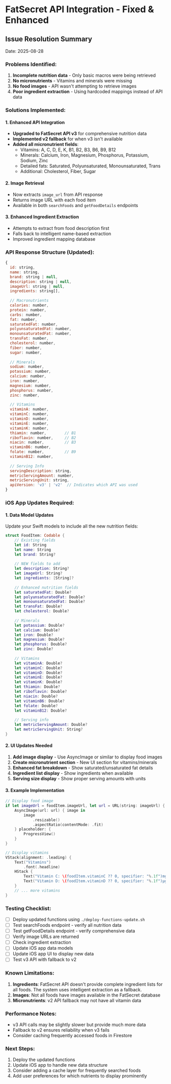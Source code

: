 # FatSecret API Integration - Fixed & Enhanced

## Issue Resolution Summary
Date: 2025-08-28

### Problems Identified:
1. **Incomplete nutrition data** - Only basic macros were being retrieved
2. **No micronutrients** - Vitamins and minerals were missing
3. **No food images** - API wasn't attempting to retrieve images
4. **Poor ingredient extraction** - Using hardcoded mappings instead of API data

### Solutions Implemented:

#### 1. Enhanced API Integration
- **Upgraded to FatSecret API v3** for comprehensive nutrition data
- **Implemented v2 fallback** for when v3 isn't available
- **Added all micronutrient fields**:
  - Vitamins: A, C, D, E, K, B1, B2, B3, B6, B9, B12
  - Minerals: Calcium, Iron, Magnesium, Phosphorus, Potassium, Sodium, Zinc
  - Detailed fats: Saturated, Polyunsaturated, Monounsaturated, Trans
  - Additional: Cholesterol, Fiber, Sugar

#### 2. Image Retrieval
- Now extracts `image_url` from API response
- Returns image URL with each food item
- Available in both `searchFoods` and `getFoodDetails` endpoints

#### 3. Enhanced Ingredient Extraction
- Attempts to extract from food description first
- Falls back to intelligent name-based extraction
- Improved ingredient mapping database

### API Response Structure (Updated):

```javascript
{
  id: string,
  name: string,
  brand: string | null,
  description: string | null,
  imageUrl: string | null,
  ingredients: string[],
  
  // Macronutrients
  calories: number,
  protein: number,
  carbs: number,
  fat: number,
  saturatedFat: number,
  polyunsaturatedFat: number,
  monounsaturatedFat: number,
  transFat: number,
  cholesterol: number,
  fiber: number,
  sugar: number,
  
  // Minerals
  sodium: number,
  potassium: number,
  calcium: number,
  iron: number,
  magnesium: number,
  phosphorus: number,
  zinc: number,
  
  // Vitamins
  vitaminA: number,
  vitaminC: number,
  vitaminD: number,
  vitaminE: number,
  vitaminK: number,
  thiamin: number,        // B1
  riboflavin: number,     // B2
  niacin: number,         // B3
  vitaminB6: number,
  folate: number,         // B9
  vitaminB12: number,
  
  // Serving Info
  servingDescription: string,
  metricServingAmount: number,
  metricServingUnit: string,
  apiVersion: 'v3' | 'v2'  // Indicates which API was used
}
```

### iOS App Updates Required:

#### 1. Data Model Updates
Update your Swift models to include all the new nutrition fields:
```swift
struct FoodItem: Codable {
    // Existing fields
    let id: String
    let name: String
    let brand: String?
    
    // NEW fields to add
    let description: String?
    let imageUrl: String?
    let ingredients: [String]?
    
    // Enhanced nutrition fields
    let saturatedFat: Double?
    let polyunsaturatedFat: Double?
    let monounsaturatedFat: Double?
    let transFat: Double?
    let cholesterol: Double?
    
    // Minerals
    let potassium: Double?
    let calcium: Double?
    let iron: Double?
    let magnesium: Double?
    let phosphorus: Double?
    let zinc: Double?
    
    // Vitamins
    let vitaminA: Double?
    let vitaminC: Double?
    let vitaminD: Double?
    let vitaminE: Double?
    let vitaminK: Double?
    let thiamin: Double?
    let riboflavin: Double?
    let niacin: Double?
    let vitaminB6: Double?
    let folate: Double?
    let vitaminB12: Double?
    
    // Serving info
    let metricServingAmount: Double?
    let metricServingUnit: String?
}
```

#### 2. UI Updates Needed
1. **Add image display** - Use AsyncImage or similar to display food images
2. **Create micronutrient section** - New UI section for vitamins/minerals
3. **Enhanced fat breakdown** - Show saturated/unsaturated fat details
4. **Ingredient list display** - Show ingredients when available
5. **Serving size display** - Show proper serving amounts with units

#### 3. Example Implementation
```swift
// Display food image
if let imageUrl = foodItem.imageUrl, let url = URL(string: imageUrl) {
    AsyncImage(url: url) { image in
        image
            .resizable()
            .aspectRatio(contentMode: .fit)
    } placeholder: {
        ProgressView()
    }
}

// Display vitamins
VStack(alignment: .leading) {
    Text("Vitamins")
        .font(.headline)
    HStack {
        Text("Vitamin C: \(foodItem.vitaminC ?? 0, specifier: "%.1f")mg")
        Text("Vitamin D: \(foodItem.vitaminD ?? 0, specifier: "%.1f")µg")
    }
    // ... more vitamins
}
```

### Testing Checklist:
- [ ] Deploy updated functions using `./deploy-functions-update.sh`
- [ ] Test searchFoods endpoint - verify all nutrition data
- [ ] Test getFoodDetails endpoint - verify comprehensive data
- [ ] Verify image URLs are returned
- [ ] Check ingredient extraction
- [ ] Update iOS app data models
- [ ] Update iOS app UI to display new data
- [ ] Test v3 API with fallback to v2

### Known Limitations:
1. **Ingredients**: FatSecret API doesn't provide complete ingredient lists for all foods. The system uses intelligent extraction as a fallback.
2. **Images**: Not all foods have images available in the FatSecret database
3. **Micronutrients**: v2 API fallback may not have all vitamin data

### Performance Notes:
- v3 API calls may be slightly slower but provide much more data
- Fallback to v2 ensures reliability when v3 fails
- Consider caching frequently accessed foods in Firestore

### Next Steps:
1. Deploy the updated functions
2. Update iOS app to handle new data structure
3. Consider adding a cache layer for frequently searched foods
4. Add user preferences for which nutrients to display prominently
